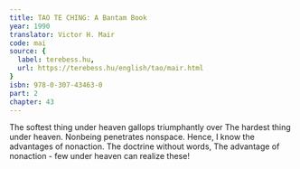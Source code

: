 ```yaml
---
title: TAO TE CHING: A Bantam Book
year: 1990
translator: Victor H. Mair
code: mai
source: {
  label: terebess.hu,
  url: https://terebess.hu/english/tao/mair.html
}
isbn: 978-0-307-43463-0
part: 2
chapter: 43
---
```

The softest thing under heaven gallops triumphantly over
The hardest thing under heaven.
Nonbeing penetrates nonspace.
Hence,
I know the advantages of nonaction.
The doctrine without words,
The advantage of nonaction -
few under heaven can realize these!